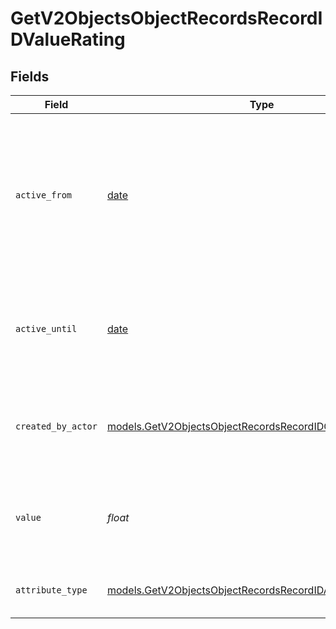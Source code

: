 # GetV2ObjectsObjectRecordsRecordIDValueRating


## Fields

| Field                                                                                                                            | Type                                                                                                                             | Required                                                                                                                         | Description                                                                                                                      | Example                                                                                                                          |
| -------------------------------------------------------------------------------------------------------------------------------- | -------------------------------------------------------------------------------------------------------------------------------- | -------------------------------------------------------------------------------------------------------------------------------- | -------------------------------------------------------------------------------------------------------------------------------- | -------------------------------------------------------------------------------------------------------------------------------- |
| `active_from`                                                                                                                    | [date](https://docs.python.org/3/library/datetime.html#date-objects)                                                             | :heavy_check_mark:                                                                                                               | The point in time at which this value was made "active". `active_from` can be considered roughly analogous to `created_at`.      | 2023-01-01T15:00:00.000000000Z                                                                                                   |
| `active_until`                                                                                                                   | [date](https://docs.python.org/3/library/datetime.html#date-objects)                                                             | :heavy_check_mark:                                                                                                               | The point in time at which this value was deactivated. If `null`, the value is active.                                           | 2023-01-01T15:00:00.000000000Z                                                                                                   |
| `created_by_actor`                                                                                                               | [models.GetV2ObjectsObjectRecordsRecordIDCreatedByActor14](../models/getv2objectsobjectrecordsrecordidcreatedbyactor14.md)       | :heavy_check_mark:                                                                                                               | The actor that created this value.                                                                                               | {<br/>"type": "workspace-member",<br/>"id": "50cf242c-7fa3-4cad-87d0-75b1af71c57b"<br/>}                                         |
| `value`                                                                                                                          | *float*                                                                                                                          | :heavy_check_mark:                                                                                                               | A number between 0 and 5 (inclusive) to represent a star rating.                                                                 | 3                                                                                                                                |
| `attribute_type`                                                                                                                 | [models.GetV2ObjectsObjectRecordsRecordIDAttributeTypeRating](../models/getv2objectsobjectrecordsrecordidattributetyperating.md) | :heavy_check_mark:                                                                                                               | The attribute type of the value.                                                                                                 | rating                                                                                                                           |